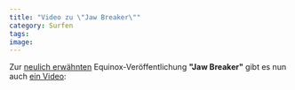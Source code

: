 ```yaml
---
title: "Video zu \"Jaw Breaker\""
category: Surfen
tags: 
image: 
---
```


Zur [neulich erwähnten](http://www.misantropolis.de/2008/12/jaw-breaker-ist-drausen/) Equinox-Veröffentlichung **"Jaw Breaker"** gibt es nun auch [ein Video](http://blogs.myspace.com/index.cfm?fuseaction=blog.view&friendID=19140148&blogID=458918155):  
